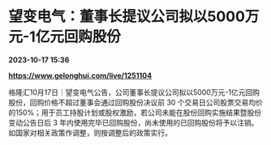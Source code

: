 # 望变电气：董事长提议公司拟以5000万元-1亿元回购股份

**2023-10-17 15:36**

**https://www.gelonghui.com/live/1251104**

格隆汇10月17日｜望变电气公告，公司董事长提议公司拟以5000万元-1亿元回购股份，回购价格不超过董事会通过回购股份决议前 30 个交易日公司股票交易均价的150%；用于员工持股计划或股权激励，若公司未能在股份回购实施结果暨股份变动公告日后 3 年内使用完毕已回购股份，尚未使用的已回购股份将予以注销。如国家对相关政策作调整，则按调整后的政策实行。